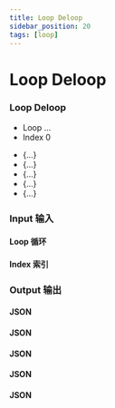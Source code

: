 ```yaml
---
title: Loop Deloop
sidebar_position: 20
tags: [loop]
---
```


# Loop Deloop

<div className="patch-container">
    <div className="patch processor">
        <h3>Loop Deloop</h3>
        <ul className="inputs">
            <li>Loop <span>...</span></li>
            <li>Index <span>0</span></li>
        </ul>
        <ul className="outputs">
            <li><span>&#123;...&#125;</span></li>
            <li><span>&#123;...&#125;</span></li>
            <li><span>&#123;...&#125;</span></li>
            <li><span>&#123;...&#125;</span></li>
            <li><span>&#123;...&#125;</span></li>
        </ul>
    </div>
</div>

<div className="port-descriptions">
<div className="inputs">

### Input 输入

#### Loop 循环

#### Index 索引

</div>
<div className="outputs">

### Output 输出

#### JSON 

#### JSON

#### JSON

#### JSON

#### JSON

</div>
</div>